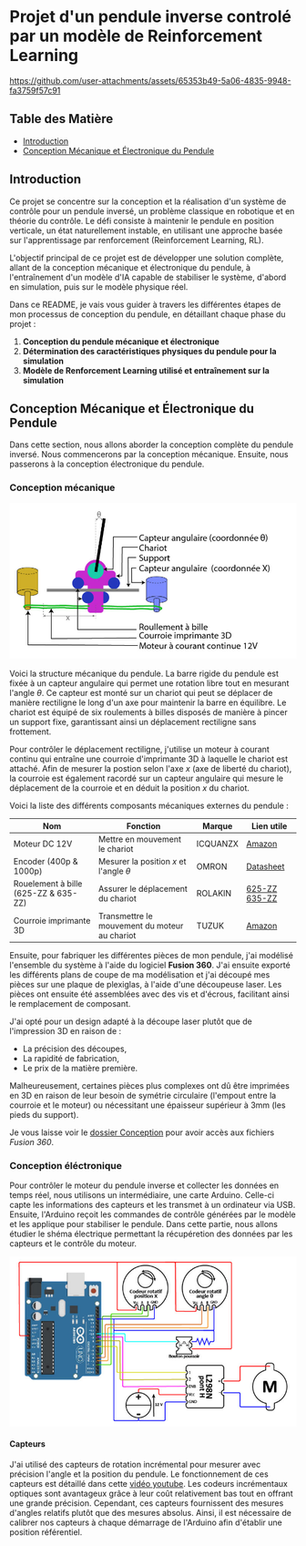 # Projet d'un pendule inverse controlé par un modèle de Reinforcement Learning

https://github.com/user-attachments/assets/65353b49-5a06-4835-9948-fa3759f57c91

## Table des Matière

- [Introduction](#introduction)
- [Conception Mécanique et Électronique du Pendule](#conception-mécanique-et-électronique-du-pendule)

## Introduction

Ce projet se concentre sur la conception et la réalisation d'un système de contrôle pour un pendule inversé, un problème classique en robotique et en théorie du contrôle. Le défi consiste à maintenir le pendule en position verticale, un état naturellement instable, en utilisant une approche basée sur l'apprentissage par renforcement (Reinforcement Learning, RL).

L'objectif principal de ce projet est de développer une solution complète, allant de la conception mécanique et électronique du pendule, à l'entraînement d'un modèle d'IA capable de stabiliser le système, d'abord en simulation, puis sur le modèle physique réel.

Dans ce README, je vais vous guider à travers les différentes étapes de mon processus de conception du pendule, en détaillant chaque phase du projet :

1. **Conception du pendule mécanique et électronique**
2. **Détermination des caractéristiques physiques du pendule pour la simulation**
3. **Modèle de Renforcement Learning utilisé et entraînement sur la simulation**

## Conception Mécanique et Électronique du Pendule

Dans cette section, nous allons aborder la conception complète du pendule inversé. Nous commencerons par la conception mécanique. Ensuite, nous passerons à la conception électronique du pendule.

### Conception mécanique

![Shéma mécanique pendule](./Media/shema_IP.jpg)

Voici la structure mécanique du pendule. La barre rigide du pendule est fixée à un capteur angulaire qui permet une rotation libre tout en mesurant l'angle $\theta$. Ce capteur est monté sur un chariot qui peut se déplacer de manière rectiligne le long d'un axe pour maintenir la barre en équilibre. Le chariot est équipé de six roulements à billes disposés de manière à pincer un support fixe, garantissant ainsi un déplacement rectiligne sans frottement.

Pour contrôler le déplacement rectiligne, j'utilise un moteur à courant continu qui entraîne une courroie d'imprimante 3D à laquelle le chariot est attaché. Afin de mesurer la postion selon l'axe _x_ (axe de liberté du chariot), la courroie est également racordé sur un capteur angulaire qui mesure le déplacement de la courroie et en déduit la position _x_ du chariot.

Voici la liste des différents composants mécaniques externes du pendule :

| Nom                                  | Fonction                                      | Marque   | Lien utile                                                                                                                                                                                |
| ------------------------------------ | --------------------------------------------- | -------- | ----------------------------------------------------------------------------------------------------------------------------------------------------------------------------------------- |
| Moteur DC 12V                        | Mettre en mouvement le chariot                | ICQUANZX | [Amazon](https://www.amazon.fr/ICQUANZX-engrenages-r%C3%A9duction-%C3%A9lectrique-Diam%C3%A8tre/dp/B0824V7YGT)                                                                            |
| Encoder (400p & 1000p)               | Mesurer la position _x_ et l'angle $\theta$   | OMRON    | [Datasheet](https://assets.omron.eu/downloads/latest/datasheet/en/q085_e6b2-c_incremental_rotary_encoder_40_mm_datasheet_en.pdf)                                                          |
| Rouelement à bille (625-ZZ & 635-ZZ) | Assurer le déplacement du chariot             | ROLAKIN  | [625-ZZ](https://www.123roulement.com/roulement-palier/roulement-bille/simple-rangee/625-zz) [635-ZZ](https://www.123roulement.com/roulement-palier/roulement-bille/simple-rangee/635-zz) |
| Courroie imprimante 3D               | Transmettre le mouvement du moteur au chariot | TUZUK    | [Amazon](https://www.amazon.fr/gp/product/B08SWTSG2K)                                                                                                                                     |

Ensuite, pour fabriquer les différentes pièces de mon pendule, j'ai modélisé l'ensemble du système à l'aide du logiciel **Fusion 360**. J'ai ensuite exporté les différents plans de coupe de ma modélisation et j'ai découpé mes pièces sur une plaque de plexiglas, à l'aide d'une découpeuse laser. Les pièces ont ensuite été assemblées avec des vis et d'écrous, facilitant ainsi le remplacement de composant.

J'ai opté pour un design adapté à la découpe laser plutôt que de l'impression 3D en raison de :

- La précision des découpes,
- La rapidité de fabrication,
- Le prix de la matière première.

Malheureusement, certaines pièces plus complexes ont dû être imprimées en 3D en raison de leur besoin de symétrie circulaire (l'empout entre la courroie et le moteur) ou nécessitant une épaisseur supérieur à 3mm (les pieds du support).

Je vous laisse voir le [dossier Conception](/Conception) pour avoir accès aux fichiers _Fusion 360_.

### Conception éléctronique

Pour contrôler le moteur du pendule inverse et collecter les données en temps réel, nous utilisons un intermédiaire, une carte Arduino. Celle-ci capte les informations des capteurs et les transmet à un ordinateur via USB. Ensuite, l'Arduino reçoit les commandes de contrôle générées par le modèle et les applique pour stabiliser le pendule. Dans cette partie, nous allons étudier le shéma électrique permettant la récupéretion des données par les capteurs et le contrôle du moteur.

![Shéma électrique pendule](./Media/electric_shema.jpg)

#### Capteurs

J'ai utilisé des capteurs de rotation incrémental pour mesurer avec précision l'angle et la position du pendule. Le fonctionnement de ces capteurs est détaillé dans cette [vidéo youtube](https://www.youtube.com/watch?v=zzHcsJDV3_o). Les codeurs incrémentaux optiques sont avantageux grâce à leur coût relativement bas tout en offrant une grande précision. Cependant, ces capteurs fournissent des mesures d'angles relatifs plutôt que des mesures absolus. Ainsi, il est nécessaire de calibrer nos capteurs à chaque démarrage de l'Arduino afin d'établir une position référentiel.
